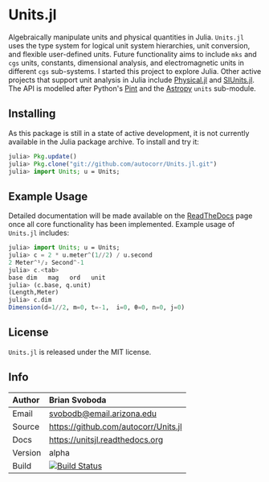 Units.jl
========
Algebraically manipulate units and physical quantities in Julia. `Units.jl`
uses the type system for logical unit system hierarchies, unit conversion, and
flexible user-defined units. Future functionality aims to include `mks` and
`cgs` units, constants, dimensional analysis, and electromagnetic units in
different `cgs` sub-systems. I started this project to explore Julia.  Other
active projects that support unit analysis in Julia include
[Physical.jl](https://github.com/ggggggggg/Physical.jl) and
[SIUnits.jl](https://github.com/Keno/SIUnits.jl). The API is modelled after
Python's [Pint](https://github.com/hgrecco/pint) and the
[Astropy](https://github.com/astropy/astropy) `units` sub-module.


Installing
----------
As this package is still in a state of active development, it is not currently
available in the Julia package archive. To install and try it:

```julia
julia> Pkg.update()
julia> Pkg.clone("git://github.com/autocorr/Units.jl.git")
julia> import Units; u = Units;
```


Example Usage
-------------
Detailed documentation will be made available on the
[ReadTheDocs](https://unitsjl.readthedocs.org) page once all core functionality
has been implemented. Example usage of `Units.jl` includes:

```julia
julia> import Units; u = Units;
julia> c = 2 * u.meter^(1//2) / u.second
2 Meter^¹/₂ Second^-1
julia> c.<tab>
base dim   mag   ord   unit
julia> (c.base, q.unit)
(Length,Meter)
julia> c.dim
Dimension(d=1//2, m=0, t=-1,  i=0, θ=0, n=0, j=0)
```


License
-------
`Units.jl` is released under the MIT license.


Info
----

Author  | Brian Svoboda
:-------|:--------------------------------------|
Email   | svobodb@email.arizona.edu             |
Source  | https://github.com/autocorr/Units.jl  |
Docs    | https://unitsjl.readthedocs.org       |
Version | alpha                                 |
Build   | [![Build Status](https://api.travis-ci.org/autocorr/Units.jl.svg?branch=master)](https://travis-ci.org/autocorr/Units.jl) |

